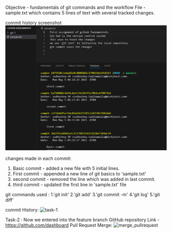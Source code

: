 Objective - fundamentals of git commands and the workflow
File - sample.txt which contains 5 lines of text with several tracked changes.

commit history screenshot
![Git Log Output](git-log.png)

changes made in each commit:
1. Basic commit - added a new file with 5 initial lines.
2. First commit - appended a new line of git basics to 'sample.txt'
3. second commit - removed the line which was added in last commit.
4. third commit - updated the first line in 'sample.txt' file


git commands used :
1.'git init'
2.'git add'
3.'git commit -m'
4.'git log'
5.'git diff'

commit History:
<img width="149" alt="task-1" src="https://github.com/user-attachments/assets/bc7f0d58-9cc6-4a56-a004-b7dafed15491" />

Task-2 :
Now we entered into the feature branch
GitHub repository Link - https://github.com/dashboard
Pull Request Merge:
![merge_pullrequest](https://github.com/user-attachments/assets/8fb46563-5481-4fb0-9607-f296d21c3a9e)


